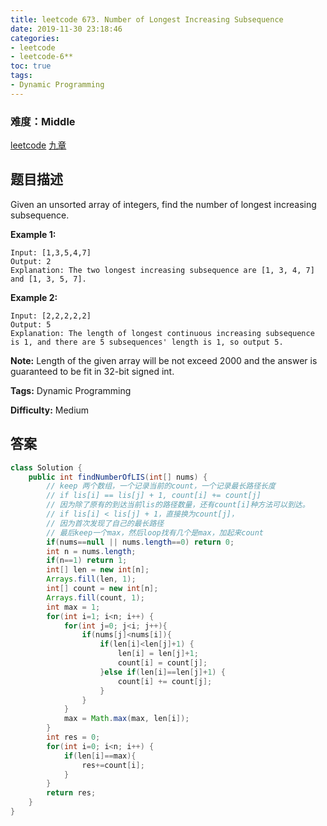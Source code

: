 ```yaml
---
title: leetcode 673. Number of Longest Increasing Subsequence
date: 2019-11-30 23:18:46
categories:
- leetcode
- leetcode-6**
toc: true
tags:
- Dynamic Programming
---
```

### 难度：Middle

<a href="https://leetcode.com/problems/number-of-longest-increasing-subsequence/">leetcode</a>
<a href="https://www.jiuzhang.com/solution/number-of-longest-increasing-subsequence/">九章</a>
## 题目描述
Given an unsorted array of integers, find the number of longest increasing
subsequence.

**Example 1:**  
        
    Input: [1,3,5,4,7]
    Output: 2
    Explanation: The two longest increasing subsequence are [1, 3, 4, 7] and [1, 3, 5, 7].
    

**Example 2:**  
        
    Input: [2,2,2,2,2]
    Output: 5
    Explanation: The length of longest continuous increasing subsequence is 1, and there are 5 subsequences' length is 1, so output 5.
    

**Note:** Length of the given array will be not exceed 2000 and the answer is
guaranteed to be fit in 32-bit signed int.


**Tags:** Dynamic Programming

**Difficulty:** Medium
## 答案
<!--more-->
```java
class Solution {
    public int findNumberOfLIS(int[] nums) {
        // keep 两个数组，一个记录当前的count，一个记录最长路径长度
        // if lis[i] == lis[j] + 1, count[i] += count[j]
        // 因为除了原有的到达当前lis的路径数量，还有count[i]种方法可以到达。
        // if lis[i] < lis[j] + 1，直接换为count[j]，
        // 因为首次发现了自己的最长路径
        // 最后keep一个max，然后loop找有几个是max，加起来count
        if(nums==null || nums.length==0) return 0;
        int n = nums.length;
        if(n==1) return 1;
        int[] len = new int[n];
        Arrays.fill(len, 1);
        int[] count = new int[n];
        Arrays.fill(count, 1);
        int max = 1;
        for(int i=1; i<n; i++) {
            for(int j=0; j<i; j++){
                if(nums[j]<nums[i]){
                    if(len[i]<len[j]+1) {
                        len[i] = len[j]+1;
                        count[i] = count[j];
                    }else if(len[i]==len[j]+1) {
                        count[i] += count[j];
                    }
                }
            }
            max = Math.max(max, len[i]);
        }
        int res = 0;
        for(int i=0; i<n; i++) {
            if(len[i]==max){
                res+=count[i];
            }
        }
        return res;
    }
}
```
